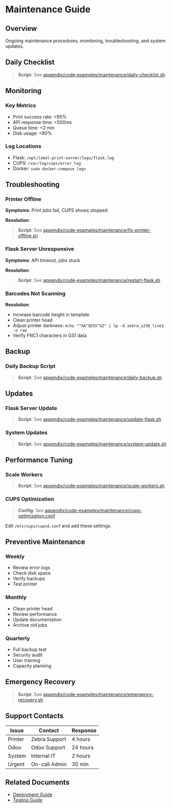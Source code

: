 # Maintenance Guide

## Overview
Ongoing maintenance procedures, monitoring, troubleshooting, and system updates.

## Daily Checklist

> **Script**: See [appendix/code-examples/maintenance/daily-checklist.sh](../../../appendix/code-examples/maintenance/daily-checklist.sh)

## Monitoring

### Key Metrics
- Print success rate: >95%
- API response time: <500ms
- Queue time: <2 min
- Disk usage: <80%

### Log Locations
- Flask: `/opt/label-print-server/logs/flask.log`
- CUPS: `/var/log/cups/error_log`
- Docker: `sudo docker-compose logs`

## Troubleshooting

### Printer Offline

**Symptoms**: Print jobs fail, CUPS shows stopped

**Resolution**:

> **Script**: See [appendix/code-examples/maintenance/fix-printer-offline.sh](../../../appendix/code-examples/maintenance/fix-printer-offline.sh)

### Flask Server Unresponsive

**Symptoms**: API timeout, jobs stuck

**Resolution**:

> **Script**: See [appendix/code-examples/maintenance/restart-flask.sh](../../../appendix/code-examples/maintenance/restart-flask.sh)

### Barcodes Not Scanning

**Resolution**:
- Increase barcode height in template
- Clean printer head
- Adjust printer darkness: `echo "^XA^SD15^XZ" | lp -d zebra_z230_line1 -o raw`
- Verify FNC1 characters in GS1 data

## Backup

### Daily Backup Script

> **Script**: See [appendix/code-examples/maintenance/daily-backup.sh](../../../appendix/code-examples/maintenance/daily-backup.sh)

## Updates

### Flask Server Update

> **Script**: See [appendix/code-examples/maintenance/update-flask.sh](../../../appendix/code-examples/maintenance/update-flask.sh)

### System Updates

> **Script**: See [appendix/code-examples/maintenance/system-update.sh](../../../appendix/code-examples/maintenance/system-update.sh)

## Performance Tuning

### Scale Workers

> **Script**: See [appendix/code-examples/maintenance/scale-workers.sh](../../../appendix/code-examples/maintenance/scale-workers.sh)

### CUPS Optimization

> **Config**: See [appendix/code-examples/maintenance/cups-optimization.conf](../../../appendix/code-examples/maintenance/cups-optimization.conf)

Edit `/etc/cups/cupsd.conf` and add these settings.

## Preventive Maintenance

### Weekly
- Review error logs
- Check disk space
- Verify backups
- Test printer

### Monthly
- Clean printer head
- Review performance
- Update documentation
- Archive old jobs

### Quarterly
- Full backup test
- Security audit
- User training
- Capacity planning

## Emergency Recovery

> **Script**: See [appendix/code-examples/maintenance/emergency-recovery.sh](../../../appendix/code-examples/maintenance/emergency-recovery.sh)

## Support Contacts

| Issue | Contact | Response |
|-------|---------|----------|
| Printer | Zebra Support | 4 hours |
| Odoo | Odoo Support | 24 hours |
| System | Internal IT | 2 hours |
| Urgent | On-call Admin | 30 min |

## Related Documents
- [Deployment Guide](deployment.md)
- [Testing Guide](testing.md)
